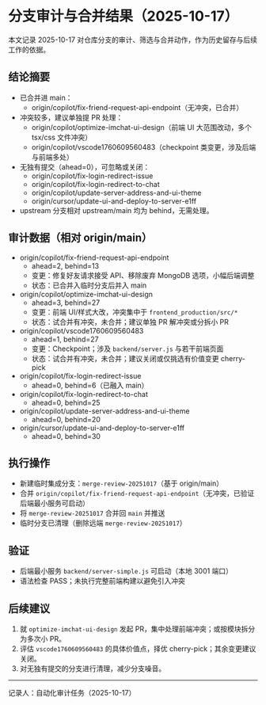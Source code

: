 # 分支审计与合并结果（2025-10-17）

本文记录 2025-10-17 对仓库分支的审计、筛选与合并动作，作为历史留存与后续工作的依据。

## 结论摘要

- 已合并进 main：
  - origin/copilot/fix-friend-request-api-endpoint（无冲突，已合并）
- 冲突较多，建议单独提 PR 处理：
  - origin/copilot/optimize-imchat-ui-design（前端 UI 大范围改动，多个 tsx/css 文件冲突）
  - origin/copilot/vscode1760609560483（checkpoint 类变更，涉及后端与前端多处）
- 无独有提交（ahead=0），可忽略或关闭：
  - origin/copilot/fix-login-redirect-issue
  - origin/copilot/fix-login-redirect-to-chat
  - origin/copilot/update-server-address-and-ui-theme
  - origin/cursor/update-ui-and-deploy-to-server-e1ff
- upstream 分支相对 upstream/main 均为 behind，无需处理。

## 审计数据（相对 origin/main）

- origin/copilot/fix-friend-request-api-endpoint
  - ahead=2, behind=13
  - 变更：修复好友请求接受 API、移除废弃 MongoDB 选项，小幅后端调整
  - 状态：已合并入临时分支后并入 main
- origin/copilot/optimize-imchat-ui-design
  - ahead=3, behind=27
  - 变更：前端 UI/样式大改，冲突集中于 `frontend_production/src/*`
  - 状态：试合并有冲突，未合并；建议单独 PR 解冲突或分拆小 PR
- origin/copilot/vscode1760609560483
  - ahead=1, behind=27
  - 变更：Checkpoint；涉及 `backend/server.js` 与若干前端页面
  - 状态：试合并有冲突，未合并；建议关闭或仅挑选有价值变更 cherry-pick
- origin/copilot/fix-login-redirect-issue
  - ahead=0, behind=6（已融入 main）
- origin/copilot/fix-login-redirect-to-chat
  - ahead=0, behind=25
- origin/copilot/update-server-address-and-ui-theme
  - ahead=0, behind=20
- origin/cursor/update-ui-and-deploy-to-server-e1ff
  - ahead=0, behind=30

## 执行操作

- 新建临时集成分支：`merge-review-20251017`（基于 origin/main）
- 合并 `origin/copilot/fix-friend-request-api-endpoint`（无冲突，已验证后端最小服务可启动）
- 将 `merge-review-20251017` 合并回 `main` 并推送
- 临时分支已清理（删除远端 `merge-review-20251017`）

## 验证

- 后端最小服务 `backend/server-simple.js` 可启动（本地 3001 端口）
- 语法检查 PASS；未执行完整前端构建以避免引入冲突

## 后续建议

1) 就 `optimize-imchat-ui-design` 发起 PR，集中处理前端冲突；或按模块拆分为多次小 PR。
2) 评估 `vscode1760609560483` 的具体价值点，择优 cherry-pick；其余变更建议关闭。
3) 对无独有提交的分支进行清理，减少分支噪音。

---
记录人：自动化审计任务（2025-10-17）
